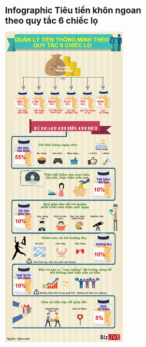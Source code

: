 # Infographic Tiêu tiền khôn ngoan theo quy tắc 6 chiếc lọ


![Infographic Tiêu tiền khôn ngoan theo quy tắc 6 chiếc lọ](/imagesposts/infographic-tieu-tien-khon-ngoan-theo-quy-tac-6-chiec-lo.png)

